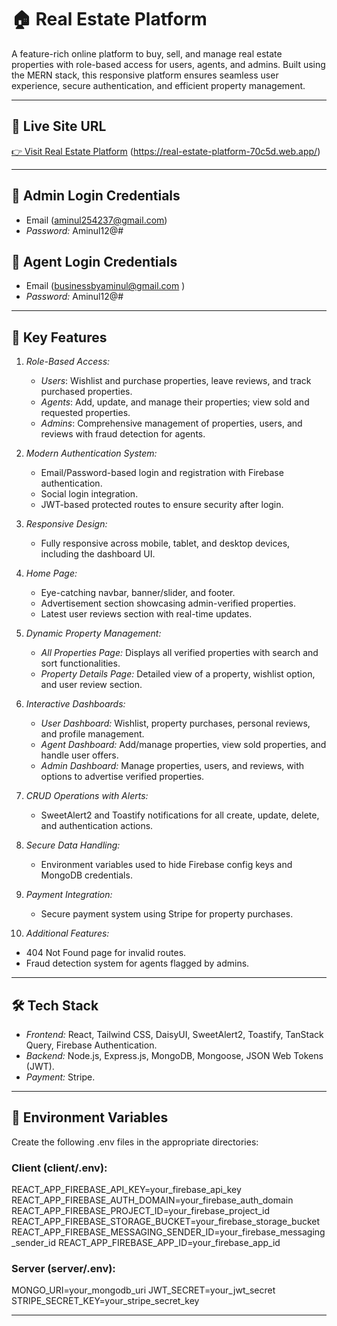 # 🏠 Real Estate Platform

A feature-rich online platform to buy, sell, and manage real estate properties with role-based access for users, agents, and admins. Built using the MERN stack, this responsive platform ensures seamless user experience, secure authentication, and efficient property management.

---

## 🔗 Live Site URL

[👉 Visit Real Estate Platform](#) (https://real-estate-platform-70c5d.web.app/)

---

## 🔑 Admin Login Credentials

- Email (aminul254237@gmail.com)
- _Password:_ Aminul12@#

## 🔑 Agent Login Credentials

- Email (businessbyaminul@gmail.com )
- _Password:_ Aminul12@#

---

## 🌟 Key Features

1. _Role-Based Access:_

   - _Users_: Wishlist and purchase properties, leave reviews, and track purchased properties.
   - _Agents_: Add, update, and manage their properties; view sold and requested properties.
   - _Admins_: Comprehensive management of properties, users, and reviews with fraud detection for agents.

2. _Modern Authentication System:_

   - Email/Password-based login and registration with Firebase authentication.
   - Social login integration.
   - JWT-based protected routes to ensure security after login.

3. _Responsive Design:_

   - Fully responsive across mobile, tablet, and desktop devices, including the dashboard UI.

4. _Home Page:_

   - Eye-catching navbar, banner/slider, and footer.
   - Advertisement section showcasing admin-verified properties.
   - Latest user reviews section with real-time updates.

5. _Dynamic Property Management:_

   - _All Properties Page:_ Displays all verified properties with search and sort functionalities.
   - _Property Details Page:_ Detailed view of a property, wishlist option, and user review section.

6. _Interactive Dashboards:_

   - _User Dashboard:_ Wishlist, property purchases, personal reviews, and profile management.
   - _Agent Dashboard:_ Add/manage properties, view sold properties, and handle user offers.
   - _Admin Dashboard:_ Manage properties, users, and reviews, with options to advertise verified properties.

7. _CRUD Operations with Alerts:_

   - SweetAlert2 and Toastify notifications for all create, update, delete, and authentication actions.

8. _Secure Data Handling:_

   - Environment variables used to hide Firebase config keys and MongoDB credentials.

9. _Payment Integration:_

   - Secure payment system using Stripe for property purchases.

10. _Additional Features:_

- 404 Not Found page for invalid routes.
- Fraud detection system for agents flagged by admins.

---

## 🛠️ Tech Stack

- _Frontend:_ React, Tailwind CSS, DaisyUI, SweetAlert2, Toastify, TanStack Query, Firebase Authentication.
- _Backend:_ Node.js, Express.js, MongoDB, Mongoose, JSON Web Tokens (JWT).
- _Payment:_ Stripe.

---

## 🔑 Environment Variables

Create the following .env files in the appropriate directories:

### Client (client/.env):

REACT_APP_FIREBASE_API_KEY=your_firebase_api_key
REACT_APP_FIREBASE_AUTH_DOMAIN=your_firebase_auth_domain
REACT_APP_FIREBASE_PROJECT_ID=your_firebase_project_id
REACT_APP_FIREBASE_STORAGE_BUCKET=your_firebase_storage_bucket
REACT_APP_FIREBASE_MESSAGING_SENDER_ID=your_firebase_messaging_sender_id
REACT_APP_FIREBASE_APP_ID=your_firebase_app_id

### Server (server/.env):

MONGO_URI=your_mongodb_uri
JWT_SECRET=your_jwt_secret
STRIPE_SECRET_KEY=your_stripe_secret_key

---


